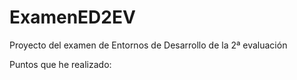 # ExamenED2EV
Proyecto del examen de Entornos de Desarrollo de la 2ª evaluación

Puntos que he realizado:
